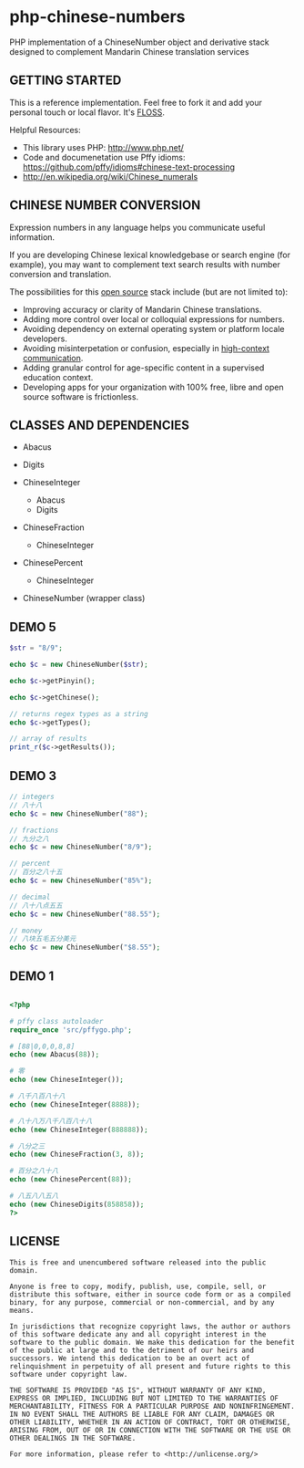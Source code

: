 php-chinese-numbers
===================

PHP implementation of a ChineseNumber object and derivative stack designed to complement Mandarin Chinese translation services

## GETTING STARTED

This is a reference implementation. Feel free to fork it and add your personal touch or local flavor. It's [FLOSS](#license).

Helpful Resources:
+ This library uses PHP: http://www.php.net/
+ Code and documenetation use Pffy idioms: https://github.com/pffy/idioms#chinese-text-processing
+ http://en.wikipedia.org/wiki/Chinese_numerals


## CHINESE NUMBER CONVERSION

Expression numbers in any language helps you communicate useful information. 

If you are developing Chinese lexical knowledgebase or search engine (for example), you may want to complement text search results with number conversion and translation.

The possibilities for this [open source](#license) stack include (but are not limited to):

+ Improving accuracy or clarity of Mandarin Chinese translations.
+ Adding more control over local or colloquial expressions for numbers.
+ Avoiding dependency on external operating system or platform locale developers.
+ Avoiding misinterpetation or confusion, especially in [high-context communication](https://www.google.com/search?q=high%20context%20communication).
+ Adding granular control for age-specific content in a supervised education context.
+ Developing apps for your organization with 100% free, libre and open source software is frictionless.


## CLASSES AND DEPENDENCIES

+ Abacus
+ Digits

+ ChineseInteger
  - Abacus
  - Digits

+ ChineseFraction
  - ChineseInteger

+ ChinesePercent
  - ChineseInteger

+ ChineseNumber (wrapper class)

## DEMO 5

```php
$str = "8/9";

echo $c = new ChineseNumber($str);

echo $c->getPinyin();

echo $c->getChinese();

// returns regex types as a string
echo $c->getTypes();

// array of results
print_r($c->getResults());

```

## DEMO 3
```php
// integers
// 八十八
echo $c = new ChineseNumber("88");

// fractions
// 九分之八
echo $c = new ChineseNumber("8/9");

// percent
// 百分之八十五
echo $c = new ChineseNumber("85%");

// decimal
// 八十八点五五
echo $c = new ChineseNumber("88.55");

// money
// 八块五毛五分美元
echo $c = new ChineseNumber("$8.55");
```


## DEMO 1

```php

<?php

# pffy class autoloader
require_once 'src/pffygo.php';

# [88|0,0,0,8,8]
echo (new Abacus(88));

# 零
echo (new ChineseInteger());

# 八千八百八十八
echo (new ChineseInteger(8888));

# 八十八万八千八百八十八
echo (new ChineseInteger(888888));

# 八分之三
echo (new ChineseFraction(3, 8)); 

# 百分之八十八
echo (new ChinesePercent(88)); 

# 八五八八五八
echo (new ChineseDigits(858858));
?>
```

## LICENSE

```
This is free and unencumbered software released into the public domain.

Anyone is free to copy, modify, publish, use, compile, sell, or
distribute this software, either in source code form or as a compiled
binary, for any purpose, commercial or non-commercial, and by any
means.

In jurisdictions that recognize copyright laws, the author or authors
of this software dedicate any and all copyright interest in the
software to the public domain. We make this dedication for the benefit
of the public at large and to the detriment of our heirs and
successors. We intend this dedication to be an overt act of
relinquishment in perpetuity of all present and future rights to this
software under copyright law.

THE SOFTWARE IS PROVIDED "AS IS", WITHOUT WARRANTY OF ANY KIND,
EXPRESS OR IMPLIED, INCLUDING BUT NOT LIMITED TO THE WARRANTIES OF
MERCHANTABILITY, FITNESS FOR A PARTICULAR PURPOSE AND NONINFRINGEMENT.
IN NO EVENT SHALL THE AUTHORS BE LIABLE FOR ANY CLAIM, DAMAGES OR
OTHER LIABILITY, WHETHER IN AN ACTION OF CONTRACT, TORT OR OTHERWISE,
ARISING FROM, OUT OF OR IN CONNECTION WITH THE SOFTWARE OR THE USE OR
OTHER DEALINGS IN THE SOFTWARE.

For more information, please refer to <http://unlicense.org/>
```
